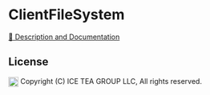 ClientFileSystem
====

[📙 Description and Documentation](https://docs.wisej.com/extensions/extensions/clientfilesystem)

License
-------
<img src="http://iceteagroup.com/wp-content/uploads/2017/01/Square-64x64-trasp.png" height="20" align="top"> Copyright (C) ICE TEA GROUP LLC, All rights reserved.
